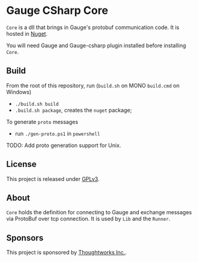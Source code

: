 # Gauge CSharp Core

`Core` is a dll that brings in Gauge's protobuf communication code. It is hosted in [Nuget](https://www.nuget.org/packages/Gauge.CSharp.Core/).

You will need Gauge and Gauge-csharp plugin installed before installing `Core`.

## Build

From the root of this repository, run (`build.sh` on MONO `build.cmd` on Windows)
 * `./build.sh build`
 * `.build.sh package`, creates the `nuget` package;

To generate `proto` messages

* run `./gen-proto.ps1` in `powershell`

TODO: Add proto generation support for Unix.

## License
This project is released under [GPLv3](http://www.gnu.org/licenses/gpl-3.0.txt). 

## About
`Core` holds the definition for connecting to Gauge and exchange messages via ProtoBuf over tcp connection. It is used by `Lib` and the `Runner`.

## Sponsors

This project is sponsored by [Thoughtworks Inc.](http://www.thoughtworks.com/).
